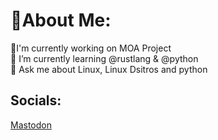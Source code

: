 # 💫About Me:
🔭I'm currently working on MOA Project<br>🌱 I’m currently learning @rustlang & @python<br>💬 Ask me about Linux, Linux Dsitros and python

## Socials:
[Mastodon](https://mastodon.xyz/taha) 




<!--
**tahamokhtary/tahamokhtary** is a ✨ _special_ ✨ repository because its `README.md` (this file) appears on your GitHub profile.

Here are some ideas to get you started:

- 🔭 I’m currently working on ...
- 🌱 I’m currently learning ...
- 👯 I’m looking to collaborate on ...
- 🤔 I’m looking for help with ...
- 💬 Ask me about ...
- 📫 How to reach me: ...
- 😄 Pronouns: ...
- ⚡ Fun fact: ...
-->
